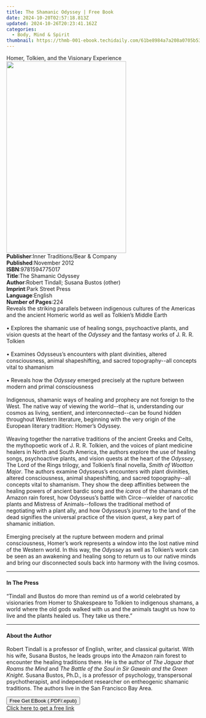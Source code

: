 ```yaml
---
title: The Shamanic Odyssey | Free Book
date: 2024-10-20T02:57:18.813Z
updated: 2024-10-26T20:23:41.162Z
categories:
  - Body, Mind & Spirit
thumbnail: https://thmb-001-ebook.techidaily.com/61be8984a7a208a0705b53e5a69f7a9fd0777653a6f6cd929be0cdac3a6009c3.jpg
---
```

<main id="book-container">
  <div class="flex flex-col">
    <div class="book-brief flex-1 py-6 px-4 sm:p-6 md:py-10 md:px-8">
      <!-- brief-->
      <div class="book-brief-main">
        Homer, Tolkien, and the Visionary Experience
      </div>
    </div>
    <div
      class="book-meta-info flex-1 grid gap-4 col-start-1 col-end-3 row-start-1 sm:mb-6 sm:grid-cols-4 lg:gap-6 lg:col-start-2 lg:row-end-6 lg:row-span-6 lg:mb-0"
    >
      <div
        class="book-meta-info-left place-content-center mt-4 p-4 text-sm leading-6 col-start-2 col-span-2 dark:text-slate-400"
      >
        <img
          class="w-full h-500 object-cover rounded-lg sm:h-255 sm:col-span-2 lg:col-span-full"
          src="https://img-001-ebook.techidaily.com/130a7df493a0554219ddc2bc86365ee45c7b4ac3b7334d46604532b9b8f6605e.jpg"
          alt=""
          width="312"
          height="500"
        />
      </div>
      <div
        class="book-meta-info-right mt-2 col-start-1 row-start-2 col-span-3 self-center"
      >
        <!-- meta data  -->
        <div class="flex flex-col px-4 md:px-8">
          <div class="flex-1">
            <strong>Publisher</strong>:<span class="px-2"
              >Inner Traditions/Bear &amp; Company</span
            >
          </div>
          <div class="flex-1">
            <strong>Published</strong>:<span class="px-2">November 2012</span>
          </div>
          <div class="flex-1">
            <strong>ISBN</strong>:<span class="px-2">9781594775017</span>
          </div>
          <div class="flex-1">
            <strong>Title</strong>:<span class="px-2"
              >The Shamanic Odyssey</span
            >
          </div>
          <div class="flex-1">
            <strong>Author</strong>:<span class="px-2"
              >Robert Tindall; Susana Bustos (other)</span
            >
          </div>
          <div class="flex-1">
            <strong>Imprint</strong>:<span class="px-2">Park Street Press</span>
          </div>
          <div class="flex-1">
            <strong>Language</strong>:<span class="px-2">English</span>
          </div>
          <div class="flex-1">
            <strong>Number of Pages</strong>:<span class="px-2">224</span>
          </div>
        </div>
      </div>
    </div>
    <div class="book-description flex-1 py-6 px-4 sm:p-6 md:py-10 md:px-8">
      <div class="book-description-main">
        <div accordion-content="" id="description">
          Reveals the striking parallels between indigenous cultures of the
          Americas and the ancient Homeric world as well as Tolkien’s Middle
          Earth <br />
          <br />• Explores the shamanic use of healing songs, psychoactive
          plants, and vision quests at the heart of the <i>Odyssey</i> and the
          fantasy works of J. R. R. Tolkien <br />
          <br />• Examines Odysseus’s encounters with plant divinities, altered
          consciousness, animal shapeshifting, and sacred topography--all
          concepts vital to shamanism <br />
          <br />• Reveals how the <i>Odyssey</i> emerged precisely at the
          rupture between modern and primal consciousness <br />
          <br />Indigenous, shamanic ways of healing and prophecy are not
          foreign to the West. The native way of viewing the world--that is,
          understanding our cosmos as living, sentient, and interconnected--can
          be found hidden throughout Western literature, beginning with the very
          origin of the European literary tradition: Homer’s Odyssey. <br />
          <br />Weaving together the narrative traditions of the ancient Greeks
          and Celts, the mythopoetic work of J. R. R. Tolkien, and the voices of
          plant medicine healers in North and South America, the authors explore
          the use of healing songs, psychoactive plants, and vision quests at
          the heart of the <i>Odyssey</i>, The Lord of the Rings trilogy, and
          Tolkien’s final novella, <i>Smith of Wootton Major</i>. The authors
          examine Odysseus’s encounters with plant divinities, altered
          consciousness, animal shapeshifting, and sacred topography--all
          concepts vital to shamanism. They show the deep affinities between the
          healing powers of ancient bardic song and the <i>icaros</i> of the
          shamans of the Amazon rain forest, how Odysseus’s battle with
          Circe--wielder of narcotic plants and Mistress of Animals--follows the
          traditional method of negotiating with a plant ally, and how
          Odysseus’s journey to the land of the dead signifies the universal
          practice of the vision quest, a key part of shamanic initiation.
          <br />
          <br />Emerging precisely at the rupture between modern and primal
          consciousness, Homer’s work represents a window into the lost native
          mind of the Western world. In this way, the <i>Odyssey</i> as well as
          Tolkien’s work can be seen as an awakening and healing song to return
          us to our native minds and bring our disconnected souls back into
          harmony with the living cosmos.
        </div>
        <div class="accordion-fader"></div>
      </div>
    </div>
    <div class="book-excerpts flex-1 py-6 px-4 sm:p-6 md:py-10 md:px-8">
      <!-- excerpts-->
      <div class="book-excerpts-main">
        <hr />
        <h4 class="placeholder placeholder-heading">
          <span>In The Press</span>
        </h4>
        <p>
          “Tindall and Bustos do more than remind us of a world celebrated by
          visionaries from Homer to Shakespeare to Tolkien to indigenous
          shamans, a world where the old gods walked with us and the animals
          taught us how to live and the plants healed us. They take us there.”
        </p>
      </div>
    </div>
    <div class="book-about-author flex-1 py-6 px-4 sm:p-6 md:py-10 md:px-8">
      <!-- about author-->
      <div class="book-main-author-main">
        <hr />
        <h4 class="placeholder placeholder-heading">
          <span>About the Author</span>
        </h4>
        <p>
          Robert Tindall is a professor of English, writer, and classical
          guitarist. With his wife, Susana Bustos, he leads groups into the
          Amazon rain forest to encounter the healing traditions there. He is
          the author of <i>The Jaguar that Roams the Mind</i> and
          <i>The Battle of the Soul in Sir Gawain and the Green Knight</i>.
          Susana Bustos, Ph.D., is a professor of psychology, transpersonal
          psychotherapist, and independent researcher on entheogenic shamanic
          traditions. The authors live in the San Francisco Bay Area.<b></b>
        </p>
      </div>
    </div>
    <div class="book-free-get flex-1 py-6 px-4 sm:p-6 md:py-10 md:px-8">
      <button
        id="btn-free-get"
        class="bg-blue-500 hover:bg-blue-700 text-white font-bold py-2 px-4 rounded"
      >
        Free Get EBook (.PDF/.epub)
      </button>
      <div id="countdown-display" class="px-2 text-lg mt-2"></div>
      <a
        id="free-link"
        class="hidden bg-blue-500 hover:bg-blue-700 text-white font-bold py-2 px-4 rounded"
        href="https://www.ebooks.com/en-us/book/95783026/the-shamanic-odyssey/robert-tindall/"
        target="_blank"
        >Click here to get a free link</a
      >
    </div>
    <script>
      let countdownTime = 0;
      let countdownInterval = null;
      document
        .getElementById('btn-free-get')
        .addEventListener('click', startCountdown);
      function startCountdown() {
        countdownTime = new Date().getTime() + 60000 * 3;
        countdownInterval = setInterval(updateCountdown, 1000);
        document.getElementById('btn-free-get').disabled = true;
        document
          .getElementById('btn-free-get')
          .classList.add('bg-gray-500', 'cursor-not-allowed');
      }
      function updateCountdown() {
        let currentTime = new Date().getTime();
        let timeLeft = countdownTime - currentTime;
        let secondsLeft = Math.floor(timeLeft / 1000);
        document.getElementById('countdown-display').innerHTML =
          `Remaining time: ${secondsLeft} seconds.`;
        if (secondsLeft <= 0) {
          clearInterval(countdownInterval);
          document.getElementById('btn-free-get').classList.add('hidden');
          document.getElementById('free-link').classList.remove('hidden');
          document.getElementById('countdown-display').innerHTML = '';
        }
      }
    </script>
  </div>
</main>

<ins class="adsbygoogle"
      style="display:block"
      data-ad-client="ca-pub-7571918770474297"
      data-ad-slot="8358498916"
      data-ad-format="auto"
      data-full-width-responsive="true"></ins>
    